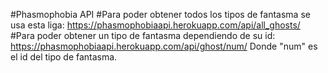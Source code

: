 #Phasmophobia API
#Para poder obtener todos los tipos de fantasma se usa esta liga:
https://phasmophobiaapi.herokuapp.com/api/all_ghosts/
#Para poder obtener un tipo de fantasma dependiendo de su id:
https://phasmophobiaapi.herokuapp.com/api/ghost/num/
Donde "num" es el id del tipo de fantasma.